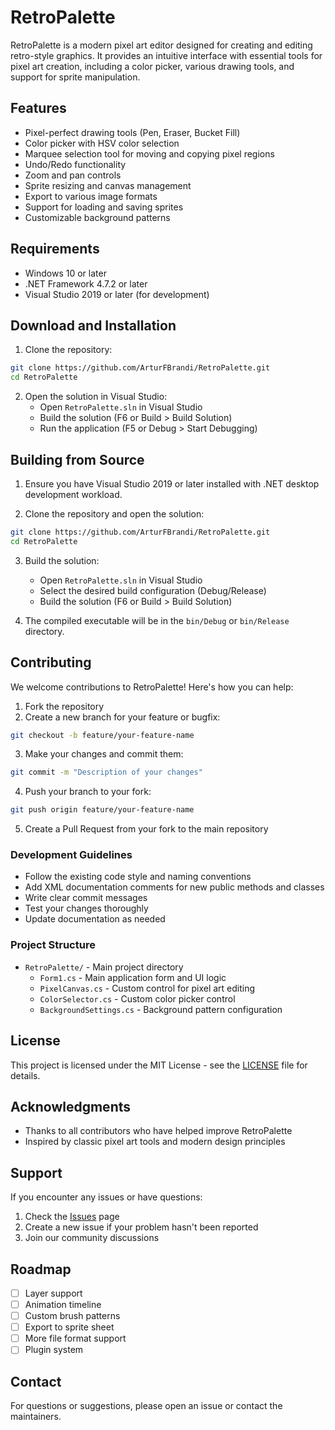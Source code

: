 # RetroPalette

RetroPalette is a modern pixel art editor designed for creating and editing retro-style graphics. It provides an intuitive interface with essential tools for pixel art creation, including a color picker, various drawing tools, and support for sprite manipulation.

## Features

- Pixel-perfect drawing tools (Pen, Eraser, Bucket Fill)
- Color picker with HSV color selection
- Marquee selection tool for moving and copying pixel regions
- Undo/Redo functionality
- Zoom and pan controls
- Sprite resizing and canvas management
- Export to various image formats
- Support for loading and saving sprites
- Customizable background patterns

## Requirements

- Windows 10 or later
- .NET Framework 4.7.2 or later
- Visual Studio 2019 or later (for development)

## Download and Installation

1. Clone the repository:
```bash
git clone https://github.com/ArturFBrandi/RetroPalette.git
cd RetroPalette
```

2. Open the solution in Visual Studio:
   - Open `RetroPalette.sln` in Visual Studio
   - Build the solution (F6 or Build > Build Solution)
   - Run the application (F5 or Debug > Start Debugging)

## Building from Source

1. Ensure you have Visual Studio 2019 or later installed with .NET desktop development workload.

2. Clone the repository and open the solution:
```bash
git clone https://github.com/ArturFBrandi/RetroPalette.git
cd RetroPalette
```

3. Build the solution:
   - Open `RetroPalette.sln` in Visual Studio
   - Select the desired build configuration (Debug/Release)
   - Build the solution (F6 or Build > Build Solution)

4. The compiled executable will be in the `bin/Debug` or `bin/Release` directory.

## Contributing

We welcome contributions to RetroPalette! Here's how you can help:

1. Fork the repository
2. Create a new branch for your feature or bugfix:
```bash
git checkout -b feature/your-feature-name
```

3. Make your changes and commit them:
```bash
git commit -m "Description of your changes"
```

4. Push your branch to your fork:
```bash
git push origin feature/your-feature-name
```

5. Create a Pull Request from your fork to the main repository

### Development Guidelines

- Follow the existing code style and naming conventions
- Add XML documentation comments for new public methods and classes
- Write clear commit messages
- Test your changes thoroughly
- Update documentation as needed

### Project Structure

- `RetroPalette/` - Main project directory
  - `Form1.cs` - Main application form and UI logic
  - `PixelCanvas.cs` - Custom control for pixel art editing
  - `ColorSelector.cs` - Custom color picker control
  - `BackgroundSettings.cs` - Background pattern configuration

## License

This project is licensed under the MIT License - see the [LICENSE](LICENSE) file for details.

## Acknowledgments

- Thanks to all contributors who have helped improve RetroPalette
- Inspired by classic pixel art tools and modern design principles

## Support

If you encounter any issues or have questions:
1. Check the [Issues](https://github.com/ArturFBrandi/RetroPalette/issues) page
2. Create a new issue if your problem hasn't been reported
3. Join our community discussions

## Roadmap

- [ ] Layer support
- [ ] Animation timeline
- [ ] Custom brush patterns
- [ ] Export to sprite sheet
- [ ] More file format support
- [ ] Plugin system

## Contact

For questions or suggestions, please open an issue or contact the maintainers.

